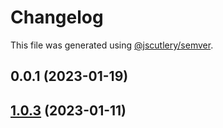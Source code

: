 # Changelog

This file was generated using [@jscutlery/semver](https://github.com/jscutlery/semver).

## 0.0.1 (2023-01-19)

## [1.0.3](https://github.com/rudderlabs/rudder-sdk-react-native/compare/rudder-integration-braze-react-native-1.0.2...rudder-integration-braze-react-native-1.0.3) (2023-01-11)
